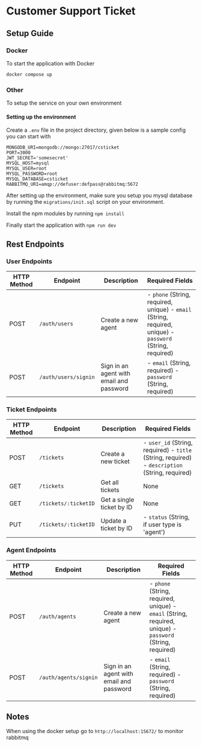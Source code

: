 # Customer Support Ticket

## Setup Guide

### Docker

To start the application with Docker

```bash
docker compose up
```

### Other

To setup the service on your own environment

#### Setting up the environment

Create a `.env` file in the project directory, given below is a sample config you can start with

```env
MONGODB_URI=mongodb://mongo:27017/csticket
PORT=3000
JWT_SECRET='somesecret'
MYSQL_HOST=mysql
MYSQL_USER=root
MYSQL_PASSWORD=root
MYSQL_DATABASE=csticket
RABBITMQ_URI=amqp://defuser:defpass@rabbitmq:5672

```

After setting up the environment, make sure you setup you mysql database by running the `migrations/init.sql` script on your environment.

Install the npm modules by running `npm install`

Finally start the application with `npm run dev`

## Rest Endpoints

### User Endpoints

| HTTP Method | Endpoint  | Description                              | Required Fields                                                                                           |
| ----------- | --------- | ---------------------------------------- | --------------------------------------------------------------------------------------------------------- |
| POST        | `/auth/users`       | Create a new agent                       | - `phone` (String, required, unique) - `email` (String, required, unique) - `password` (String, required) |
| POST        | `/auth/users/signin` | Sign in an agent with email and password | - `email` (String, required) - `password` (String, required)                                              |

### Ticket Endpoints

| HTTP Method | Endpoint     | Description               | Required Fields                                                                                |
| ----------- | ------------ | ------------------------- | ---------------------------------------------------------------------------------------------- |
| POST        | `/tickets`          | Create a new ticket       | - `user_id` (String, required) - `title` (String, required) - `description` (String, required) |
| GET         | `/tickets`          | Get all tickets           | None                                                                                           |
| GET         | `/tickets/:ticketID` | Get a single ticket by ID | None                                                                                           |
| PUT         | `/tickets/:ticketID` | Update a ticket by ID     | - `status` (String, if user type is 'agent')                                                   |

### Agent Endpoints

| HTTP Method | Endpoint  | Description                              | Required Fields                                                                                           |
| ----------- | --------- | ---------------------------------------- | --------------------------------------------------------------------------------------------------------- |
| POST        | `/auth/agents`       | Create a new agent                       | - `phone` (String, required, unique) - `email` (String, required, unique) - `password` (String, required) |
| POST        | `/auth/agents/signin` | Sign in an agent with email and password | - `email` (String, required) - `password` (String, required)                                              |

## Notes

When using the docker setup go to `http://localhost:15672/` to monitor rabbitmq
